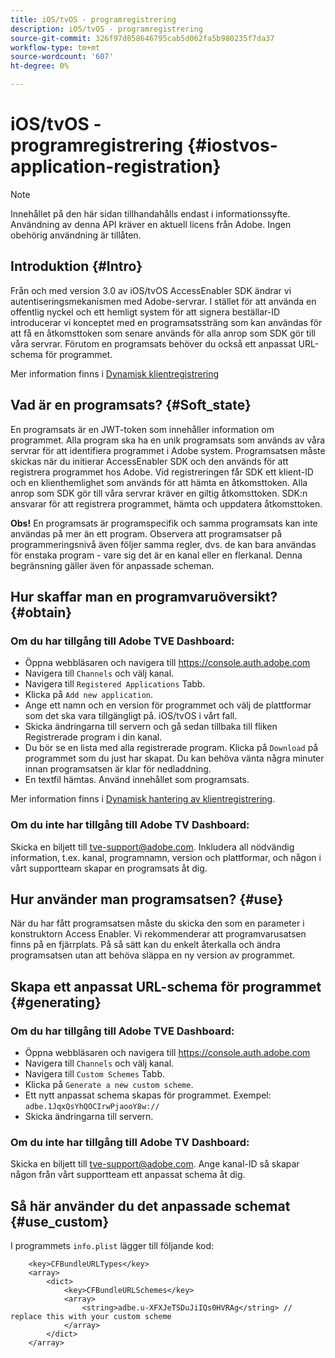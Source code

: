 ```yaml
---
title: iOS/tvOS - programregistrering
description: iOS/tvOS - programregistrering
source-git-commit: 326f97d058646795cab5d062fa5b980235f7da37
workflow-type: tm+mt
source-wordcount: '607'
ht-degree: 0%

---
```



# iOS/tvOS - programregistrering {#iostvos-application-registration}

>[!NOTE]
>
>Innehållet på den här sidan tillhandahålls endast i informationssyfte. Användning av denna API kräver en aktuell licens från Adobe. Ingen obehörig användning är tillåten.

## Introduktion {#Intro}

Från och med version 3.0 av iOS/tvOS AccessEnabler SDK ändrar vi autentiseringsmekanismen med Adobe-servrar. I stället för att använda en offentlig nyckel och ett hemligt system för att signera beställar-ID introducerar vi konceptet med en programsatssträng som kan användas för att få en åtkomsttoken som senare används för alla anrop som SDK gör till våra servrar. Förutom en programsats behöver du också ett anpassat URL-schema för programmet.

Mer information finns i [Dynamisk klientregistrering](/help/authentication/dynamic-client-registration.md)

## Vad är en programsats? {#Soft_state}

En programsats är en JWT-token som innehåller information om programmet. Alla program ska ha en unik programsats som används av våra servrar för att identifiera programmet i Adobe system. Programsatsen måste skickas när du initierar AccessEnabler SDK och den används för att registrera programmet hos Adobe. Vid registreringen får SDK ett klient-ID och en klienthemlighet som används för att hämta en åtkomsttoken. Alla anrop som SDK gör till våra servrar kräver en giltig åtkomsttoken. SDK:n ansvarar för att registrera programmet, hämta och uppdatera åtkomsttoken.

**Obs!** En programsats är programspecifik och samma programsats kan inte användas på mer än ett program. Observera att programsatser på programmeringsnivå även följer samma regler, dvs. de kan bara användas för enstaka program - vare sig det är en kanal eller en flerkanal. Denna begränsning gäller även för anpassade scheman.

## Hur skaffar man en programvaruöversikt? {#obtain}

### Om du har tillgång till Adobe TVE Dashboard:

- Öppna webbläsaren och navigera till <https://console.auth.adobe.com>
- Navigera till `Channels` och välj kanal.
- Navigera till `Registered Applications` Tabb.
- Klicka på `Add new application`.
- Ange ett namn och en version för programmet och välj de plattformar som det ska vara tillgängligt på. iOS/tvOS i vårt fall.
- Skicka ändringarna till servern och gå sedan tillbaka till fliken Registrerade program i din kanal.
- Du bör se en lista med alla registrerade program. Klicka på   `Download` på programmet som du just har skapat. Du kan behöva vänta några minuter innan programsatsen är klar för nedladdning.
- En textfil hämtas. Använd innehållet som programsats.

Mer information finns i [Dynamisk hantering av klientregistrering](/help/authentication/dynamic-client-registration-management.md).

### Om du inte har tillgång till Adobe TV Dashboard:

Skicka en biljett till <tve-support@adobe.com>. Inkludera all nödvändig information, t.ex. kanal, programnamn, version och plattformar, och någon i vårt supportteam skapar en programsats åt dig.

## Hur använder man programsatsen? {#use}

När du har fått programsatsen måste du skicka den som en parameter i konstruktorn Access Enabler. Vi rekommenderar att programvarusatsen finns på en fjärrplats. På så sätt kan du enkelt återkalla och ändra programsatsen utan att behöva släppa en ny version av programmet.

## Skapa ett anpassat URL-schema för programmet {#generating}

### Om du har tillgång till Adobe TVE Dashboard:

- Öppna webbläsaren och navigera till <https://console.auth.adobe.com>
- Navigera till `Channels` och välj kanal.
- Navigera till `Custom Schemes` Tabb.
- Klicka på `Generate a new custom scheme`.
- Ett nytt anpassat schema skapas för programmet. Exempel: `adbe.1JqxQsYhQOCIrwPjaooY8w://`
- Skicka ändringarna till servern.

### Om du inte har tillgång till Adobe TV Dashboard:

Skicka en biljett till <tve-support@adobe.com>. Ange kanal-ID så skapar någon från vårt supportteam ett anpassat schema åt dig.

## Så här använder du det anpassade schemat {#use_custom}

I programmets `info.plist` lägger till följande kod:

```plist
    <key>CFBundleURLTypes</key>
    <array>
        <dict>
            <key>CFBundleURLSchemes</key>
            <array>
                <string>adbe.u-XFXJeTSDuJiIQs0HVRAg</string> // replace this with your custom scheme
            </array>
        </dict>
    </array>
```
